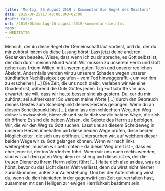 ```yaml
---
title: 'Montag, 26 August 2019 : Kommentar Die Regel des Meisters'
date: 2019-08-25T17:48:00.003+02:00
draft: false
url: /2019/08/montag-26-august-2019-kommentar-die.html
tags: 
- MEDITATIO
---
```


Mensch, der du diese Regel der Gemeinschaft laut vorliest, und du, der du mir zuhörst indem du diese Lesung hörst: Lass jetzt deine anderen Gedanken beiseite. Wisse, dass wenn ich zu dir spreche, es Gott selbst ist, der dich durch meinen Mund warnt. Wir müssen zu unserem Herrn und Gott gehen aus freiem Willen, mit unseren guten Taten und unserer redlichen Absicht. Andernfalls werden wir zu unserem Schaden wegen unserer sündhaften Nachlässigkeit gerufen – vom Tod hinweggerafft –, um vor ihm zu erscheinen \[…\] Die Zeit, die uns noch bleibt, verleben wir wie eine Gnadenfrist, während die Güte Gottes jeden Tag Fortschritte von uns erwartet; sie will, dass wir heute besser sind als gestern. Du, der du mir zuhörst: sei aufmerksam! So werden meine Worte \[…\] durch den Gebrauch deines Geistes zum Scheidepunkt deines Herzens gelangen. Wenn du an diesem Scheidepunkt bist \[…\], dann lass den schlechten Weg, den Weg deiner Unwissenheit, hinter dir und stelle dich vor die beiden Wege, die sich dir öffnen: Es sind die beiden Weisen, die Gebote des Herrn zu befolgen. Wir, die wir den Weg zu Gott suchen: Lasst uns an diesem Scheideweg in unserem Herzen innehalten und diese beiden Wege prüfen, diese beiden Möglichkeiten, die sich uns eröffnen. Untersuchen wir, auf welchem dieser beiden Wege wir zu Gott gelangen können. Wenn wir nach links weitergehen, müssen wir befürchten – da dieser Weg breit ist –, dass es eher jener ist, der ins Verderben führt. Wenn wir uns nach rechts wenden, sind wir auf dem guten Weg; denn er ist eng und dieser ist es, der die treuen Diener zu ihrem Herrn selbst führt \[…\] Halte dich also an das, was du hörst, bevor du das Licht dieser Welt verlässt; denn du wirst nicht hierher zurückkommen, außer zur Auferstehung. Und bei der Auferstehung wirst du, wenn du dich hienieden in der gegenwärtigen Zeit gut verhalten hast, zusammen mit den Heiligen zur ewigen Herrlichkeit bestimmt sein.